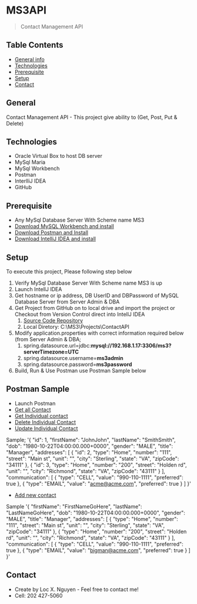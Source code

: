# MS3API
> Contact Management API 

## Table Contents
* [General info](#general-info)
* [Technologies](#technolgoies)
* [Prerequisite](#prerequisite)
* [Setup](#Setup)
* [Contact](Contact)

## General
Contact Management API - This project give ability to (Get, Post, Put & Delete)

## Technologies
* Oracle Virtual Box to host DB server
* MySql Maria
* MySql Workbench
* Postman 
* InterlliJ IDEA
* GitHub

## Prerequisite
* Any MySql Database Server With Scheme name MS3
* [Download MySQL Workbench and install](https://dev.mysql.com/downloads/installer/)
* [Download Postman and Install](https://www.getpostman.com/downloads/)
* [Download IntelliJ IDEA and install](https://www.jetbrains.com/idea/)

## Setup
To execute this project, Please following step below
1. Verify MySql Database Server With Scheme name MS3 is up
2. Launch IntellJ IDEA
3. Get hostname or ip address, DB UserID and DBPassword of MySQL Database Server from Server Admin & DBA
4. Get Project from GitHub on to local drive and import the project or Checkout from Version Control direct into IntellJ IDEA
   1. [Source Code Repository](https://github.com/locxnguyen/MS3API)
   2. Local Diretory: C:\MS3\Projects\ContactAPI
5. Modify application.properties with correct information required below (from Server Admin & DBA;
   1. spring.datasource.url=jdbc:**mysql://192.168.1.17:3306/ms3?serverTimezone=UTC**
   2. spring.datasource.username=**ms3admin**
   3. spring.datasource.password=**ms3password**
6. Build, Run & Use Postman use Postman Sample below 

## Postman Sample
* Launch Postman
* [Get all Contact](http://localhost:8080/ms3test/all)
* [Get Individual contact](http://localhost:8080/ms3test/id/1)
* [Delete Individual Contact](http://localhost:8080/ms3test/id/1)
* [Update Individual Contact](http://localhost:8080/ms3test/update/{1})

Sample;
'{
    "id": 1,
    "firstName": "JohnJohn",
    "lastName": "SmithSmith",
    "dob": "1980-10-22T04:00:00.000+0000",
    "gender": "MALE",
    "title": "Manager",
    "addresses": [
        {
            "id": 2,
            "type": "Home",
            "number": "111",
            "street": "Main st",
            "unit": "",
            "city": "Sterling",
            "state": "VA",
            "zipCode": "34111"
        },
        {
            "id": 3,
            "type": "Home",
            "number": "200",
            "street": "Holden rd",
            "unit": "",
            "city": "Richmond",
            "state": "VA",
            "zipCode": "43111"
        }
    ],
    "communication": [
        {
            "type": "CELL",
            "value": "990-110-1111",
            "preferred": true
        },
        {
            "type": "EMAIL",
            "value": "acme@acme.com",
            "preferred": true
        }
    ]
}'

* [Add new contact](http://localhost:8080/ms3test/add)

Sample
'{
    "firstName": "FirstNameGoHere",
    "lastName": "LastNameGoHere",
    "dob": "1980-10-22T04:00:00.000+0000",
    "gender": "MALE",
    "title": "Manager",
    "addresses": [
        {
            "type": "Home",
            "number": "111",
            "street": "Main st",
            "unit": "",
            "city": "Sterling",
            "state": "VA",
            "zipCode": "34111"
        },
        {
            "type": "Home",
            "number": "200",
            "street": "Holden rd",
            "unit": "",
            "city": "Richmond",
            "state": "VA",
            "zipCode": "43111"
        }
    ],
    "communication": [
        {
            "type": "CELL",
            "value": "990-110-1111",
            "preferred": true
        },
        {
            "type": "EMAIL",
            "value": "bigman@acme.com",
            "preferred": true
        }
    ]
}'

## Contact
* Create by Loc X. Nguyen - Feel free to contact me! 
* Cell:  202 427-5060

